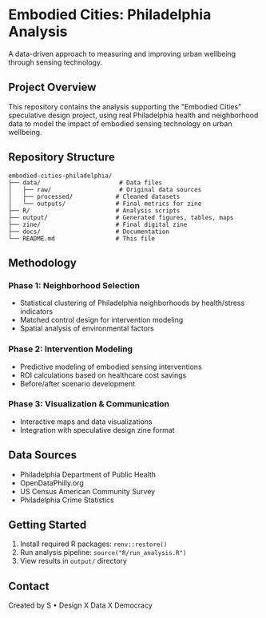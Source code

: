 # Embodied Cities: Philadelphia Analysis

A data-driven approach to measuring and improving urban wellbeing through sensing technology.

## Project Overview

This repository contains the analysis supporting the "Embodied Cities" speculative design project, using real Philadelphia health and neighborhood data to model the impact of embodied sensing technology on urban wellbeing.

## Repository Structure

```
embodied-cities-philadelphia/
├── data/                      # Data files
│   ├── raw/                   # Original data sources  
│   ├── processed/            # Cleaned datasets
│   └── outputs/              # Final metrics for zine
├── R/                        # Analysis scripts
├── output/                   # Generated figures, tables, maps
├── zine/                     # Final digital zine
├── docs/                     # Documentation
└── README.md                 # This file
```

## Methodology

### Phase 1: Neighborhood Selection
- Statistical clustering of Philadelphia neighborhoods by health/stress indicators
- Matched control design for intervention modeling
- Spatial analysis of environmental factors

### Phase 2: Intervention Modeling  
- Predictive modeling of embodied sensing interventions
- ROI calculations based on healthcare cost savings
- Before/after scenario development

### Phase 3: Visualization & Communication
- Interactive maps and data visualizations
- Integration with speculative design zine format

## Data Sources

- Philadelphia Department of Public Health
- OpenDataPhilly.org
- US Census American Community Survey
- Philadelphia Crime Statistics

## Getting Started

1. Install required R packages: `renv::restore()`
2. Run analysis pipeline: `source("R/run_analysis.R")`
3. View results in `output/` directory

## Contact

Created by S • Design X Data X Democracy

